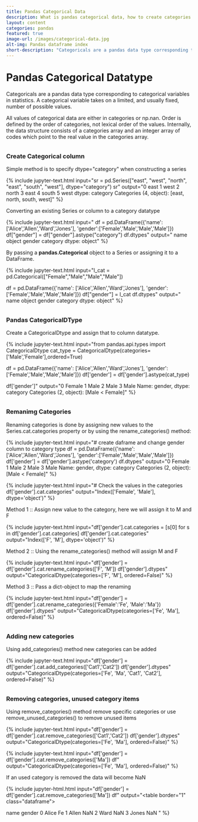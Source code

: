 ```yaml
---
title: Pandas Categorical Data
description: What is pandas categorical data, how to create categories in pandas, Categorical Datatype, CategoricalDtype, Working with pandas categories, Renaming categories, add new categories
layout: content
categories: pandas
featured: true 
image-url: /images/categorical-data.jpg
alt-img: Pandas dataframe index
short-description: "Categoricals are a pandas data type corresponding to categorical variables in statistics. A categorical variable takes on a limited, and usually fixed, number of possible value. Examples are gender, continent, direction"
---
```


<h1 style="padding-top: 60px; margin-top: -40px;">Pandas Categorical Datatype </h1>

Categoricals are a pandas data type corresponding to categorical variables in statistics. A categorical variable takes on a limited, and usually fixed, number of possible values.

All values of categorical data are either in categories or np.nan. Order is defined by the order of categories, not lexical order of the values. Internally, the data structure consists of a categories array and an integer array of codes which point to the real value in the categories array.

<h3 style="padding-top: 60px; margin-top: -40px;">Create Categorical column</h3>

Simple method is to specify dtype="category" when constructing a series

{% 
include jupyter-text.html 
input="sr = pd.Series([\"east\", \"west\", \"north\", \"east\", \"south\", \"west\"], dtype=\"category\")
sr"
output="0     east
1     west
2    north
3     east
4    south
5     west
dtype: category
Categories (4, object): [east, north, south, west]"
%}

Converting an existing Series or column to a category datatype

{% 
include jupyter-text.html 
input="
df = pd.DataFrame({'name': ['Alice','Allen','Ward','Jones'], 
                   'gender':['Female','Male','Male','Male']})
df[\"gender\"] = df[\"gender\"].astype(\"category\")
df.dtypes"
output="
name        object
gender    category
dtype: object"
%}

By passing a **pandas.Categorical** object to a Series or assigning it to a DataFrame.

{% 
include jupyter-text.html 
input="l_cat = pd.Categorical([\"Female\",\"Male\",\"Male\",\"Male\"])

df = pd.DataFrame({'name': ['Alice','Allen','Ward','Jones'], 
                   'gender':['Female','Male','Male','Male']})
df[\"gender\"] = l_cat
df.dtypes"
output="
name        object
gender    category
dtype: object"
%}

<h3 style="padding-top: 60px; margin-top: -40px;">Pandas CategoricalDType</h3>

Create a CategoricalDtype and assign that to column datatype.

{% 
include jupyter-text.html 
input="from pandas.api.types import CategoricalDtype
cat_type = CategoricalDtype(categories=['Male','Female'],ordered=True)

df = pd.DataFrame({'name': ['Alice','Allen','Ward','Jones'], 
                   'gender':['Female','Male','Male','Male']})
df['gender'] = df['gender'].astype(cat_type)

df['gender']"
output="0    Female
1      Male
2      Male
3      Male
Name: gender, dtype: category
Categories (2, object): [Male < Female]"
%}

<h3 style="padding-top: 60px; margin-top: -40px;">Remanimg Categories</h3>

Renaming categories is done by assigning new values to the Series.cat.categories property or by using the rename_categories() method: 

{% 
include jupyter-text.html 
input="# create daframe and change gender column to category type 
df = pd.DataFrame({'name': ['Alice','Allen','Ward','Jones'], 
                   'gender':['Female','Male','Male','Male']})
df['gender'] = df['gender'].astype('category')
df.dtypes"
output="0    Female
1      Male
2      Male
3      Male
Name: gender, dtype: category
Categories (2, object): [Male < Female]"
%}

{% 
include jupyter-text.html 
input="# Check the values in the categories
df['gender'].cat.categories"
output="Index(['Female', 'Male'], dtype='object')"
%}


Method 1 :: Assign new value to the category, here we will assign it to M and F

{% 
include jupyter-text.html 
input="df['gender'].cat.categories = [s[0] for s in df['gender'].cat.categories]
df['gender'].cat.categories"
output="Index(['F', 'M'], dtype='object')"
%}

Method 2 :: Using the rename_categories() method will assign M and F

{% 
include jupyter-text.html 
input="df['gender'] = df['gender'].cat.rename_categories(['F', 'M'])
df['gender'].dtypes"
output="CategoricalDtype(categories=['F', 'M'], ordered=False)"
%}

Method 3 :: Pass a dict-object to map the renaming

{% 
include jupyter-text.html 
input="df['gender'] = df['gender'].cat.rename_categories({'Female':'Fe', 'Male':'Ma'})
df['gender'].dtypes"
output="CategoricalDtype(categories=['Fe', 'Ma'], ordered=False)"
%}


<h3 style="padding-top: 60px; margin-top: -40px;">Adding new categories</h3>
Using add_categories() method new categories can be added

{% 
include jupyter-text.html 
input="df['gender'] = df['gender'].cat.add_categories(['Cat1','Cat2'])
df['gender'].dtypes"
output="CategoricalDtype(categories=['Fe', 'Ma', 'Cat1', 'Cat2'], ordered=False)"
%}

<h3 style="padding-top: 60px; margin-top: -40px;">Removing categories, unused category items</h3>
Using remove_categories() method remove specific categories or use remove_unused_categories() to remove unused items

{% 
include jupyter-text.html 
input="df['gender'] = df['gender'].cat.remove_categories(['Cat1','Cat2'])
df['gender'].dtypes"
output="CategoricalDtype(categories=['Fe', 'Ma'], ordered=False)"
%}

{% 
include jupyter-text.html 
input="df['gender'] = df['gender'].cat.remove_categories(['Ma'])
df"
output="CategoricalDtype(categories=['Fe', 'Ma'], ordered=False)"
%}

If an used category is removed the data will become NaN

{% 
include jupyter-html.html 
input="df['gender'] = df['gender'].cat.remove_categories(['Ma'])
df"
output="<table border=\"1\" class=\"dataframe\">
  <thead>
    <tr style=\"text-align: right;\">
      <th></th>
      <th>name</th>
      <th>gender</th>
    </tr>
  </thead>
  <tbody>
    <tr>
      <th>0</th>
      <td>Alice</td>
      <td>Fe</td>
    </tr>
    <tr>
      <th>1</th>
      <td>Allen</td>
      <td>NaN</td>
    </tr>
    <tr>
      <th>2</th>
      <td>Ward</td>
      <td>NaN</td>
    </tr>
    <tr>
      <th>3</th>
      <td>Jones</td>
      <td>NaN</td>
    </tr>
  </tbody>
</table>"
%}